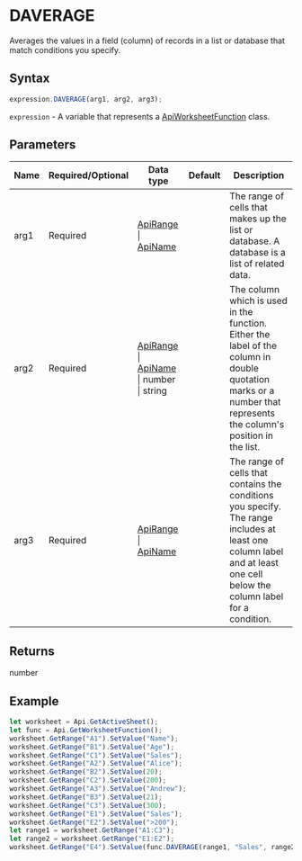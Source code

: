 # DAVERAGE

Averages the values in a field (column) of records in a list or database that match conditions you specify.

## Syntax

```javascript
expression.DAVERAGE(arg1, arg2, arg3);
```

`expression` - A variable that represents a [ApiWorksheetFunction](../ApiWorksheetFunction.md) class.

## Parameters

| **Name** | **Required/Optional** | **Data type** | **Default** | **Description** |
| ------------- | ------------- | ------------- | ------------- | ------------- |
| arg1 | Required | [ApiRange](../../ApiRange/ApiRange.md) \| [ApiName](../../ApiName/ApiName.md) |  | The range of cells that makes up the list or database. A database is a list of related data. |
| arg2 | Required | [ApiRange](../../ApiRange/ApiRange.md) \| [ApiName](../../ApiName/ApiName.md) \| number \| string |  | The column which is used in the function. Either the label of the column in double quotation marks or a number that represents the column's position in the list. |
| arg3 | Required | [ApiRange](../../ApiRange/ApiRange.md) \| [ApiName](../../ApiName/ApiName.md) |  | The range of cells that contains the conditions you specify. The range includes at least one column label and at least one cell below the column label for a condition. |

## Returns

number

## Example



```javascript editor-
let worksheet = Api.GetActiveSheet();
let func = Api.GetWorksheetFunction();
worksheet.GetRange("A1").SetValue("Name");
worksheet.GetRange("B1").SetValue("Age");
worksheet.GetRange("C1").SetValue("Sales");
worksheet.GetRange("A2").SetValue("Alice");
worksheet.GetRange("B2").SetValue(20);
worksheet.GetRange("C2").SetValue(200);
worksheet.GetRange("A3").SetValue("Andrew");
worksheet.GetRange("B3").SetValue(21);
worksheet.GetRange("C3").SetValue(300);
worksheet.GetRange("E1").SetValue("Sales");
worksheet.GetRange("E2").SetValue(">200");
let range1 = worksheet.GetRange("A1:C3");
let range2 = worksheet.GetRange("E1:E2");
worksheet.GetRange("E4").SetValue(func.DAVERAGE(range1, "Sales", range2));
```
